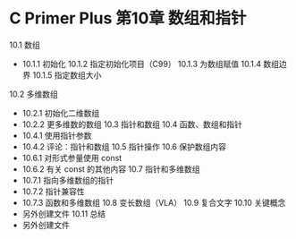 # C Primer Plus 第10章 数组和指针
10.1 数组
- 10.1.1 初始化
  10.1.2 指定初始化项目（C99）
  10.1.3 为数组赋值
  10.1.4 数组边界
  10.1.5 指定数组大小

10.2 多维数组
- 10.2.1 初始化二维数组
- 10.2.2 更多维数的数组
10.3 指针和数组
10.4 函数、数组和指针
- 10.4.1 使用指针参数
- 10.4.2 评论：指针和数组
10.5 指针操作
10.6 保护数组内容
- 10.6.1 对形式参量使用 const
- 10.6.2 有关 const 的其他内容
10.7 指针和多维数组
- 10.7.1 指向多维数组的指针
- 10.7.2 指针兼容性
- 10.7.3 函数和多维数组
10.8 变长数组（VLA）
10.9 复合文字
10.10 关键概念
- 另外创建文件
10.11 总结
- 另外创建文件
